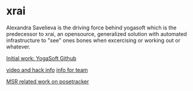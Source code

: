 # xrai
Alexandra Savelieva is the driving force behind yogasoft which is the predecessor to xrai, an opensource, generalized solution with automated infrastructure to "see" ones bones when excercising or working out or whatever.

[Initial work: YogaSoft Github](https://github.com/alsavelv/YogaSoft)

[video and hack info](https://garagehackbox.azurewebsites.net/hackathons/2107/projects/91091)
[info for team ](https://microsoft-my.sharepoint.com/personal/alsavelv_microsoft_com/_layouts/15/onedrive.aspx?originalPath=aHR0cHM6Ly9taWNyb3NvZnQtbXkuc2hhcmVwb2ludC5jb20vOnY6L3AvYWxzYXZlbHYvRVdwNE5zS1E4UFZIblJ6LU5aU3pDVWdCa3pDcHFLU0FxRlBSMWh4bkhNX3hfZz9ydGltZT1GYk53V00tdzJFZw)

[MSR related work on posetracker](https://www.microsoft.com/en-us/ai/ai-lab-posetracker)
